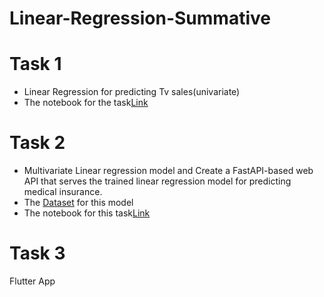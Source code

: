 # Linear-Regression-Summative

# Task 1
* Linear Regression for predicting Tv sales(univariate)
* The notebook for the task[Link](https://github.com/jeanraisa/Linear-Regression-Summative/blob/main/Jean_Raisa_Summative__Assignment.ipynb)

# Task 2
* Multivariate Linear regression model and Create a FastAPI-based web API that serves the trained linear regression model for predicting medical insurance.
* The [Dataset](https://www.kaggle.com/datasets/mirichoi0218/insurance) for this model
* The notebook for this task[Link](https://github.com/jeanraisa/Linear-Regression-Summative/blob/main/insurance_prediction.ipynb)

# Task 3
Flutter App
